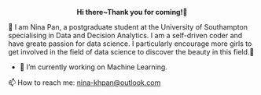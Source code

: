 __<p align="center">Hi there~Thank you for coming!👋</p>__

🔆 I am Nina Pan, a postgraduate student at the University of Southampton specialising in Data and Decision Analytics. I am a self-driven coder and have greate passion for data science. I particularly encourage more girls to get involved in the field of data science to discover the beauty in this field.🔆






- 🔭 I’m currently working on Machine Learning.



📫 How to reach me: nina-khpan@outlook.com

<!--
**KunhuiPan/KunhuiPan** is a ✨ _special_ ✨ repository because its `README.md` (this file) appears on your GitHub profile.

Here are some ideas to get you started:

- 🔭 I’m currently working on Machine Learning.


I would like to hear feedback from you 😄



- 😄 Pronouns: ...
- ⚡ Fun fact: ...
-->

